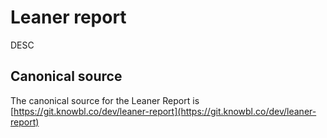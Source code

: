 # Leaner report

DESC

## Canonical source

The canonical source for the Leaner Report is [https://git.knowbl.co/dev/leaner-report](https://git.knowbl.co/dev/leaner-report)